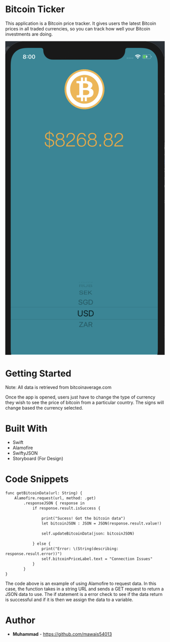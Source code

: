 #  Bitcoin Ticker

This application is a Bitcoin price tracker. It gives users the latest Bitcoin prices in all traded currencies, so you can track how well your Bitcoin investments are doing. 

![index](Screen1.png)

# Getting Started 
Note: All data is retrieved from bitcoinaverage.com 

Once the app is opened, users just have to change the type of currency they wish to see the price of bitcoin from a particular country. The signs will change based the currency selected. 

# Built With

- Swift
- Alamofire
- SwiftyJSON
- Storyboard (For Design)

# Code Snippets

```
func getBitcoinData(url: String) {  
    Alamofire.request(url, method: .get)
        .responseJSON { response in
            if response.result.isSuccess {

                print("Sucess! Got the bitcoin data")
                let bitcoinJSON : JSON = JSON(response.result.value!)

                self.updateBitcoinData(json: bitcoinJSON)

            } else {
                print("Error: \(String(describing: response.result.error))")
                self.bitcoinPriceLabel.text = "Connection Issues"
            }
        }
}

```

The code above is an example of using Alamofire to request data. In this case, the function takes in a string URL and sends a GET request to return a JSON data to use. The if statement is a error check to see if the data return is successful and if it is then we assign the data to a variable. 

# Author
* **Muhammad** - https://github.com/mawais54013
